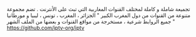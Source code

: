 تجميعة شاملة و كاملة لمختلف القنوات المغاربية التي تبث على الأنترنت .
تضم مجموعة متنوعة من القنوات من دول المغرب الكبير " الجزائر ، المغرب ، تونس ، ليبيا و مورطانيا "
جميع الروابط شرعية ، مستخرجة من مواقع القنوات و بعضها من الملف الشهر https://github.com/iptv-org/iptv
